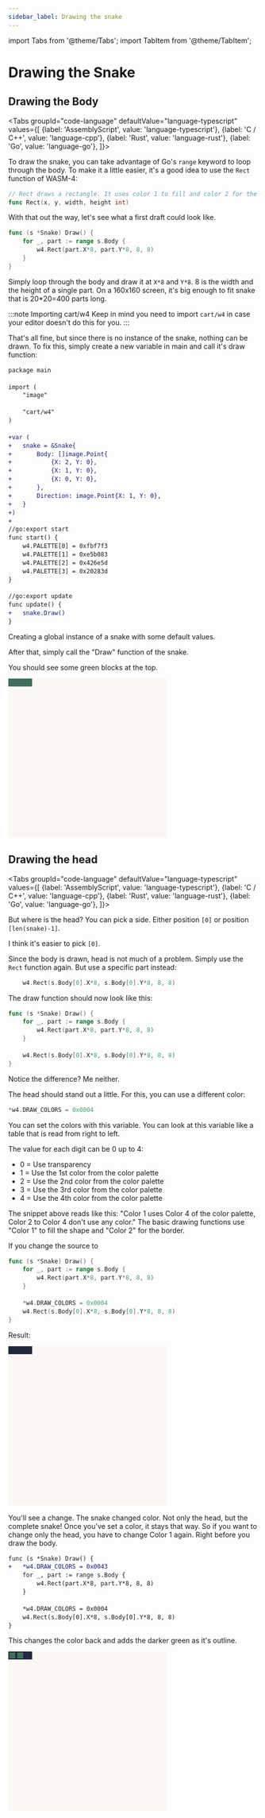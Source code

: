 ```yaml
---
sidebar_label: Drawing the snake
---
```


import Tabs from '@theme/Tabs';
import TabItem from '@theme/TabItem';

# Drawing the Snake

## Drawing the Body

<Tabs
    groupId="code-language"
    defaultValue="language-typescript"
    values={[
        {label: 'AssemblyScript', value: 'language-typescript'},
        {label: 'C / C++', value: 'language-cpp'},
        {label: 'Rust', value: 'language-rust'},
        {label: 'Go', value: 'language-go'},
    ]}>

<TabItem value="language-typescript">
</TabItem>

<TabItem value="language-cpp">
</TabItem>

<TabItem value="language-rust">
</TabItem>

<TabItem value="language-go">

To draw the snake, you can take advantage of Go's `range` keyword to loop through the body.
To make it a little easier, it's a good idea to use the `Rect` function of WASM-4:

```go
// Rect draws a rectangle. It uses color 1 to fill and color 2 for the outline
func Rect(x, y, width, height int)
```

With that out the way, let's see what a first draft could look like.

```go
func (s *Snake) Draw() {
	for _, part := range s.Body {
		w4.Rect(part.X*8, part.Y*8, 8, 8)
	}
}
```

Simply loop through the body and draw it at `X*8` and `Y*8`. 8 is the width and the height of a single part. On a 160x160 screen, it's big enough to fit snake that is 20*20=400 parts long.

:::note Importing cart/w4
Keep in mind you need to import `cart/w4` in case your editor doesn't do this for you.
:::

That's all fine, but since there is no instance of the snake, nothing can be drawn. To fix this, simply create a new variable in main and call it's draw function:

```diff
package main

import (
	"image"
 
	"cart/w4"
)

+var (
+	snake = &Snake{
+		Body: []image.Point{
+			{X: 2, Y: 0},
+			{X: 1, Y: 0},
+			{X: 0, Y: 0},
+		},
+		Direction: image.Point{X: 1, Y: 0},
+	}
+)
+
//go:export start
func start() {
	w4.PALETTE[0] = 0xfbf7f3
	w4.PALETTE[1] = 0xe5b083
	w4.PALETTE[2] = 0x426e5d
	w4.PALETTE[3] = 0x20283d
}

//go:export update
func update() {
+	snake.Draw()
}
```

Creating a global instance of a snake with some default values.

After that, simply call the "Draw" function of the snake.

You should see some green blocks at the top. 

![Snake Body](images/draw-body.webp)

</TabItem>

</Tabs>

## Drawing the head

<Tabs
    groupId="code-language"
    defaultValue="language-typescript"
    values={[
        {label: 'AssemblyScript', value: 'language-typescript'},
        {label: 'C / C++', value: 'language-cpp'},
        {label: 'Rust', value: 'language-rust'},
        {label: 'Go', value: 'language-go'},
    ]}>

<TabItem value="language-typescript">
</TabItem>

<TabItem value="language-cpp">
</TabItem>

<TabItem value="language-rust">
</TabItem>

<TabItem value="language-go">

But where is the head? You can pick a side. Either position `[0]` or position `[len(snake)-1]`.

I think it's easier to pick `[0]`.

Since the body is drawn, head is not much of a problem. Simply use the `Rect` function again. But use a specific part instead:

```go
	w4.Rect(s.Body[0].X*8, s.Body[0].Y*8, 8, 8)
```

The draw function should now look like this:

```go
func (s *Snake) Draw() {
	for _, part := range s.Body {
		w4.Rect(part.X*8, part.Y*8, 8, 8)
	}

	w4.Rect(s.Body[0].X*8, s.Body[0].Y*8, 8, 8)
}
```

Notice the difference? Me neither.

The head should stand out a little. For this, you can use a different color:

```go
*w4.DRAW_COLORS = 0x0004
```

You can set the colors with this variable. You can look at this variable like a table that is read from right to left.

The value for each digit can be  0 up to 4:

- 0 = Use transparency
- 1 = Use the 1st color from the color palette 
- 2 = Use the 2nd color from the color palette 
- 3 = Use the 3rd color from the color palette
- 4 = Use the 4th color from the color palette

The snippet above reads like this: "Color 1 uses Color 4 of the color palette, Color 2 to Color 4 don't use any color." The basic drawing functions use "Color 1" to fill the shape and "Color 2" for the border.

If you change the source to

```go
func (s *Snake) Draw() {
	for _, part := range s.Body {
		w4.Rect(part.X*8, part.Y*8, 8, 8)
	}

	*w4.DRAW_COLORS = 0x0004
	w4.Rect(s.Body[0].X*8, s.Body[0].Y*8, 8, 8)
}
```

Result:

![Changing Color](images/draw-body-2.webp)

You'll see a change. The snake changed color. Not only the head, but the complete snake! Once you've set a color, it stays that way. So if you want to change only the head, you have to change Color 1 again. Right before you draw the body.

```diff
func (s *Snake) Draw() {
+	*w4.DRAW_COLORS = 0x0043
	for _, part := range s.Body {
		w4.Rect(part.X*8, part.Y*8, 8, 8)
	}

	*w4.DRAW_COLORS = 0x0004
	w4.Rect(s.Body[0].X*8, s.Body[0].Y*8, 8, 8)
}
```

This changes the color back and adds the darker green as it's outline.

![Snake with outline](images/draw-body-3.webp)


</TabItem>

</Tabs>
